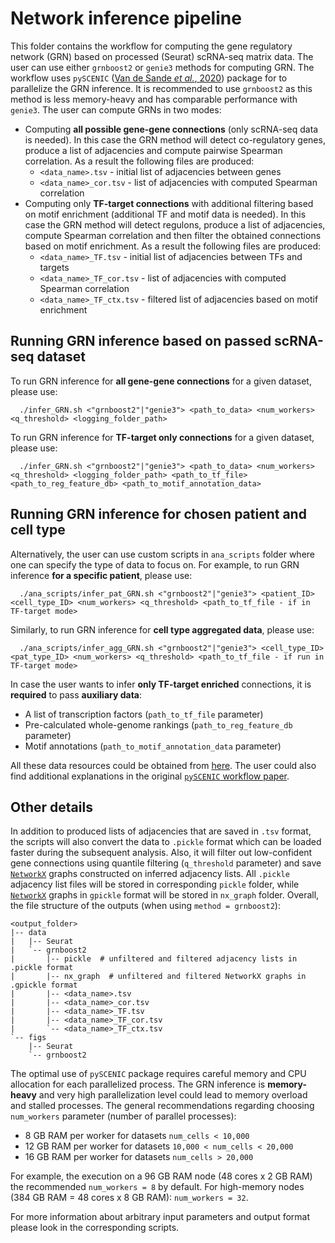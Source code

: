 # Network inference pipeline

This folder contains the workflow for computing the gene regulatory network (GRN) based on processed (Seurat) scRNA-seq matrix data. The user can use either `grnboost2` or `genie3` methods for computing GRN. The workflow uses `pySCENIC` ([Van de Sande *et al.*, 2020](https://www.nature.com/articles/s41596-020-0336-2)) package for to parallelize the GRN inference. It is recommended to use `grnboost2` as this method is less memory-heavy and has comparable performance with `genie3`. The user can compute GRNs in two modes:

- Computing **all possible gene-gene connections** (only scRNA-seq data is needed). In this case the GRN method will detect co-regulatory genes, produce a list of adjacencies and compute pairwise Spearman correlation. As a result the following files are produced:
  - `<data_name>.tsv` - initial list of adjacencies between genes
  - `<data_name>_cor.tsv` - list of adjacencies with computed Spearman correlation
- Computing only **TF-target connections** with additional filtering based on motif enrichment (additional TF and motif data is needed). In this case the GRN method will detect regulons, produce a list of adjacencies, compute Spearman correlation and then filter the obtained connections based on motif enrichment. As a result the following files are produced:
  - `<data_name>_TF.tsv` - initial list of adjacencies between TFs and targets
  - `<data_name>_TF_cor.tsv` - list of adjacencies with computed Spearman correlation
  - `<data_name>_TF_ctx.tsv` - filtered list of adjacencies based on motif enrichment

## Running GRN inference based on passed scRNA-seq dataset

To run GRN inference for **all gene-gene connections** for a given dataset, please use:

```
  ./infer_GRN.sh <"grnboost2"|"genie3"> <path_to_data> <num_workers> <q_threshold> <logging_folder_path>
```

To run GRN inference for **TF-target only connections** for a given dataset, please use:

```
  ./infer_GRN.sh <"grnboost2"|"genie3"> <path_to_data> <num_workers> <q_threshold> <logging_folder_path> <path_to_tf_file> <path_to_reg_feature_db> <path_to_motif_annotation_data>
```

## Running GRN inference for chosen patient and cell type

Alternatively, the user can use custom scripts in `ana_scripts` folder where one can specify the type of data to focus on. For example, to run GRN inference **for a specific patient**, please use:

```
  ./ana_scripts/infer_pat_GRN.sh <"grnboost2"|"genie3"> <patient_ID> <cell_type_ID> <num_workers> <q_threshold> <path_to_tf_file - if in TF-target mode>
```

Similarly, to run GRN inference for **cell type aggregated data**, please use:

```
  ./ana_scripts/infer_agg_GRN.sh <"grnboost2"|"genie3"> <cell_type_ID> <pat_type_ID> <num_workers> <q_threshold> <path_to_tf_file - if run in TF-target mode>
```

In case the user wants to infer **only TF-target enriched** connections, it is **required** to pass **auxiliary data**:

- A list of transcription factors (`path_to_tf_file` parameter) 
- Pre-calculated whole-genome rankings (`path_to_reg_feature_db` parameter)
- Motif annotations (`path_to_motif_annotation_data` parameter)

All these data resources could be obtained from [here](https://resources.aertslab.org/cistarget/). The user could also find additional explanations in the original [`pySCENIC` workflow paper](https://www.nature.com/articles/s41596-020-0336-2#Sec32).

## Other details

In addition to produced lists of adjacencies that are saved in `.tsv` format, the scripts will also convert the data to `.pickle` format which can be loaded faster during the subsequent analysis. Also, it will filter out low-confident gene connections using quantile filtering (`q_threshold` parameter) and save [`NetworkX`](https://networkx.org) graphs constructed on inferred adjacency lists. All `.pickle` adjacency list files will be stored in corresponding `pickle` folder, while [`NetworkX`](https://networkx.org) graphs in `gpickle` format will be stored in `nx_graph` folder. Overall, the file structure of the outputs (when using `method = grnboost2`):

```
<output_folder>
|-- data
|   |-- Seurat
|   `-- grnboost2
|       |-- pickle  # unfiltered and filtered adjacency lists in .pickle format
|       |-- nx_graph  # unfiltered and filtered NetworkX graphs in .gpickle format
|       |-- <data_name>.tsv
|       |-- <data_name>_cor.tsv
|       |-- <data_name>_TF.tsv
|       |-- <data_name>_TF_cor.tsv
|       `-- <data_name>_TF_ctx.tsv
`-- figs
    |-- Seurat
    `-- grnboost2
```

The optimal use of `pySCENIC` package requires careful memory and CPU allocation for each parallelized process. The GRN inference is **memory-heavy** and very high parallelization level could lead to memory overload and stalled processes. The general recommendations regarding choosing `num_workers` parameter (number of parallel processes):

- 8 GB RAM per worker for datasets `num_cells < 10,000`
- 12 GB RAM per worker for datasets `10,000 < num_cells < 20,000`
- 16 GB RAM per worker for datasets `num_cells > 20,000`

For example, the execution on a 96 GB RAM node (48 cores x 2 GB RAM) the recommended `num_workers = 8` by default. For high-memory nodes (384 GB RAM = 48 cores x 8 GB RAM): `num_workers = 32`.

For more information about arbitrary input parameters and output format please look in the corresponding scripts.
